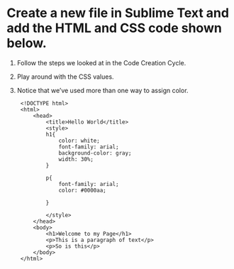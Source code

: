 # **Create a new file in Sublime Text and add the HTML and CSS code shown below.** 	

1. Follow the steps we looked at in the Code Creation Cycle. 
2. Play around with the CSS values. 
3. Notice that we’ve used more than one way to assign color.



		<!DOCTYPE html>
		<html>
			<head>
				<title>Hello World</title>
				<style>
				h1{
					color: white;
					font-family: arial;
					background-color: gray;
					width: 30%;
				}
		 
				p{
					font-family: arial;
					color: #0000aa;
		 
				}
		 
				</style>
			</head>
			<body>
				<h1>Welcome to my Page</h1>
				<p>This is a paragraph of text</p>
				<p>So is this</p>
			</body>
		</html>